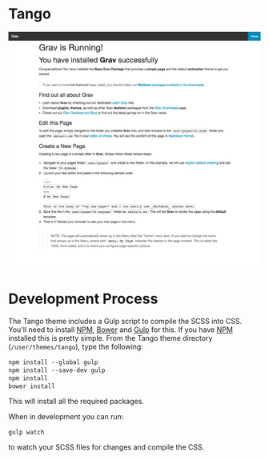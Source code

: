 # Tango

![Tango](screenshot.jpg)

# Development Process

The Tango theme includes a Gulp script to compile the SCSS into CSS. You'll need to install [NPM](https://www.npmjs.com/package/npm), [Bower](http://bower.io/) and [Gulp](http://gulpjs.com/) for this. If you have [NPM](https://www.npmjs.com/package/npm) installed this is pretty simple. From the Tango theme directory (`/user/themes/tango`), type the following:

    npm install --global gulp
    npm install --save-dev gulp
    npm install
    bower install

This will install all the required packages.

When in development you can run:

    gulp watch

to watch your SCSS files for changes and compile the CSS.
